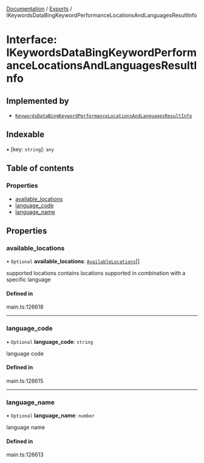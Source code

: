 [Documentation](../README.md) / [Exports](../modules.md) / IKeywordsDataBingKeywordPerformanceLocationsAndLanguagesResultInfo

# Interface: IKeywordsDataBingKeywordPerformanceLocationsAndLanguagesResultInfo

## Implemented by

- [`KeywordsDataBingKeywordPerformanceLocationsAndLanguagesResultInfo`](../classes/KeywordsDataBingKeywordPerformanceLocationsAndLanguagesResultInfo.md)

## Indexable

▪ [key: `string`]: `any`

## Table of contents

### Properties

- [available\_locations](IKeywordsDataBingKeywordPerformanceLocationsAndLanguagesResultInfo.md#available_locations)
- [language\_code](IKeywordsDataBingKeywordPerformanceLocationsAndLanguagesResultInfo.md#language_code)
- [language\_name](IKeywordsDataBingKeywordPerformanceLocationsAndLanguagesResultInfo.md#language_name)

## Properties

### available\_locations

• `Optional` **available\_locations**: [`AvailableLocations`](../classes/AvailableLocations.md)[]

supported locations
contains locations supported in combination with a specific language

#### Defined in

main.ts:126618

___

### language\_code

• `Optional` **language\_code**: `string`

language code

#### Defined in

main.ts:126615

___

### language\_name

• `Optional` **language\_name**: `number`

language name

#### Defined in

main.ts:126613
